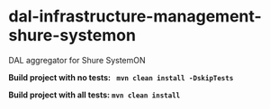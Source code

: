 # dal-infrastructure-management-shure-systemon

DAL aggregator for Shure SystemON 

**Build project with no tests: ``` mvn clean install -DskipTests```**

**Build project with all tests: ``` mvn clean install ```**